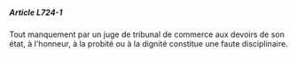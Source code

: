 ##### Article L724-1

Tout manquement par un juge de tribunal de commerce aux devoirs de son état, à l'honneur, à la probité ou à la dignité constitue une faute disciplinaire.

